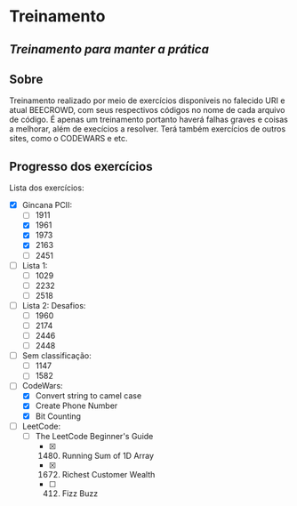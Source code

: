 # Treinamento
## *Treinamento para manter a prática*

Sobre
-----

Treinamento realizado por meio de exercícios disponíveis no falecido URI e atual BEECROWD, com seus respectivos códigos no nome de cada arquivo de código.
É apenas um treinamento portanto haverá falhas graves e coisas a melhorar, além de execícios a resolver.
Terá também exercícios de outros sites, como o CODEWARS e etc.

Progresso dos exercícios
------------------------
Lista dos exercícios:
- [X] Gincana PCII:
  - [ ] 1911
  - [X] 1961
  - [X] 1973
  - [X] 2163
  - [ ] 2451
- [ ] Lista 1:
  - [ ] 1029
  - [ ] 2232
  - [ ] 2518
- [ ] Lista 2: Desafios:
  - [ ] 1960
  - [ ] 2174
  - [ ] 2446
  - [ ] 2448
- [ ] Sem classificação:
  - [ ] 1147
  - [ ] 1582
- [ ] CodeWars:
  - [X] Convert string to camel case
  - [X] Create Phone Number
  - [X] Bit Counting
- [ ] LeetCode:
  - [ ] The LeetCode Beginner's Guide
    - [X] 1480. Running Sum of 1D Array
    - [X] 1672. Richest Customer Wealth
    - [ ] 412. Fizz Buzz 
